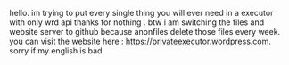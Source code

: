 hello.
im trying to put every single thing you will ever need in a executor with only wrd api
thanks for nothing
. btw i am switching the files and website server to github because anonfiles delete those files every week. you can visit the website here : https://privateexecutor.wordpress.com. sorry if my english is bad
